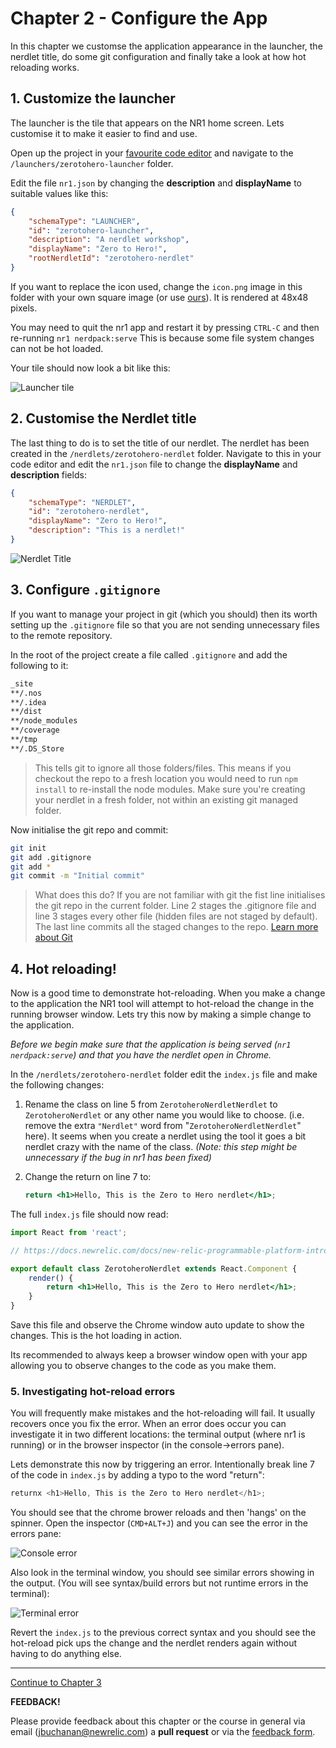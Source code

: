 # Chapter 2 - Configure the App

In this chapter we customse the application appearance in the launcher, the nerdlet title, do some git configuration and finally take a look at how hot reloading works.



## 1. Customize the launcher

The launcher is the tile that appears on the NR1 home screen. Lets customise it to make it easier to find and use.

Open up the project in your [favourite code editor](https://code.visualstudio.com/) and navigate to the `/launchers/zerotohero-launcher` folder.

Edit the file `nr1.json`  by changing the **description** and **displayName** to suitable values like this:

```json
{
    "schemaType": "LAUNCHER",
    "id": "zerotohero-launcher",
    "description": "A nerdlet workshop",
    "displayName": "Zero to Hero!",
    "rootNerdletId": "zerotohero-nerdlet"
}
```

If you want to replace the icon used, change the `icon.png` image in this folder with your own square image (or use [ours](./screenshots/icon.png)). It is rendered at 48x48 pixels.

You may need to quit the nr1 app and restart it by pressing `CTRL-C` and then re-running `nr1 nerdpack:serve` This is because some file system changes can not be hot loaded.

Your tile should now look a bit like this:

![Launcher tile](./screenshots/launchertile.png)

## 2. Customise the Nerdlet title

The last thing to do is to set the title of our nerdlet. The nerdlet has been created in the `/nerdlets/zerotohero-nerdlet` folder. Navigate to this in your code editor and edit the `nr1.json` file to change the **displayName** and **description** fields:

```json
{
    "schemaType": "NERDLET",
    "id": "zerotohero-nerdlet",
    "displayName": "Zero to Hero!",
    "description": "This is a nerdlet!"
}
```



![Nerdlet Title](./screenshots/nerdlet.png)



## 3. Configure `.gitignore`

If you want to manage your project in git (which you should) then its worth setting up the `.gitignore` file so that you are not sending unnecessary files to the remote repository.



In the root of the project create a file called `.gitignore` and add the following to it:

```bash
_site
**/.nos
**/.idea
**/dist
**/node_modules
**/coverage
**/tmp
**/.DS_Store
```

> This tells git to ignore all those folders/files. This means if you checkout the repo to a fresh location you would need to run `npm install` to re-install the node modules. Make sure you're creating your nerdlet in a fresh folder, not within an existing git managed folder.



Now initialise the git repo and commit:

```bash
git init
git add .gitignore
git add *
git commit -m "Initial commit"
```

> What does this do? If you are not familiar with git the fist line initialises the git repo in the current folder. Line 2 stages the .gitignore file and line 3 stages every other file (hidden files are not staged by default). The last line commits all the staged changes to the repo. [Learn more about Git](https://www.freecodecamp.org/news/learn-the-basics-of-git-in-under-10-minutes-da548267cc91/)



## 4. Hot reloading!

Now is a good time to demonstrate hot-reloading. When you make a change to the application the NR1 tool will attempt to hot-reload the change in the running browser window. Lets try this now by making a simple change to the application.

*Before we begin make sure that the application is being served (`nr1 nerdpack:serve`) and that you have the nerdlet open in Chrome.*

In the `/nerdlets/zerotohero-nerdlet` folder edit the `index.js` file and make the following changes:

1. Rename the class on line 5 from `ZerotoheroNerdletNerdlet` to `ZerotoheroNerdlet` or any other name you would like to choose. (i.e. remove the extra `"Nerdlet"` word from "`ZerotoheroNerdletNerdlet`" here). It seems when you create a nerdlet using the tool it goes a bit nerdlet crazy with the name of the class.   *(Note: this  step might be unnecessary if the bug in nr1 has been fixed)*

2. Change the return on line 7 to:

   ```jsx
   return <h1>Hello, This is the Zero to Hero nerdlet</h1>;
   ```



The full `index.js` file should now read:

```jsx
import React from 'react';

// https://docs.newrelic.com/docs/new-relic-programmable-platform-introduction

export default class ZerotoheroNerdlet extends React.Component {
    render() {
        return <h1>Hello, This is the Zero to Hero nerdlet</h1>;
    }
}

```



Save this file and observe the Chrome window auto update to show the changes. This is the hot loading in action. 

Its recommended to always keep a browser window open with your app allowing you to observe changes to the code as you make them.



### 5. Investigating hot-reload errors

You will frequently make mistakes and the hot-reloading will fail. It usually recovers once you fix the error. When an error does occur you can investigate it in two different locations: the terminal output (where nr1 is running) or in the browser inspector (in the console->errors pane).



Lets demonstrate this now by triggering an error. Intentionally break line 7 of the code in `index.js` by adding a typo to the word "return":

```jsx
returnx <h1>Hello, This is the Zero to Hero nerdlet</h1>;
```



You should see that the chrome brower reloads and then 'hangs' on the spinner. Open the inspector (`CMD+ALT+J`) and you can see the error in the errors pane:

![Console error](./screenshots/consoleerror.png)



Also look in the terminal window, you should see similar errors showing in the output. (You will see syntax/build errors but not runtime errors in the terminal):

![Terminal error](./screenshots/terminalerror.png)



Revert the `index.js` to the previous correct syntax and you should see the hot-reload pick ups the change and the nerdlet renders again without having to do anything else.



---

[Continue to Chapter 3](../chapter-03)



**FEEDBACK!**

Please provide feedback about this chapter or the course in general via email (jbuchanan@newrelic.com) a **pull request** or via the [feedback form](https://forms.gle/STjad8z2YkdzwAWJA).

